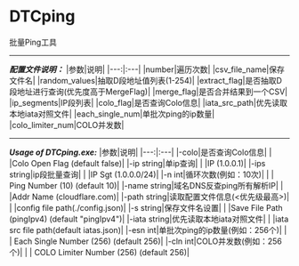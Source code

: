 # DTCping
批量Ping工具

----------------------------------------------
_**配置文件说明：**_
|参数|说明|
|---:|:---|
|number|遍历次数|
|csv_file_name|保存文件名|
|random_values|抽取D段地址值列表(1-254)|
|extract_flag|是否抽取D段地址进行查询(优先度高于MergeFlag)|
|merge_flag|是否合并结果到一个CSV|
|ip_segments|IP段列表|
|colo_flag|是否查询Colo信息|
|iata_src_path|优先读取本地iata对照文件|
|each_single_num|单批次ping的ip数量|
|colo_limiter_num|COLO并发数|

----------------------------------------------

_**Usage of DTCping.exe:**_
|参数|说明|
|---:|:---|
|-colo|是否查询Colo信息|
| |Colo Open Flag (default false)|
|-ip string|单ip查询|
| |IP (1.0.0.1)|
|-ips string|ip段批量查询|
| |IP Sgt (1.0.0.0/24)|
|-n int|循环次数(例如：10次)|
| | Ping Number (10) (default 10)|
|-name string|域名DNS反查ping所有解析IP|
| |Addr Name (cloudflare.com)|
|-path string|读取配置文件信息(<优先级最高>)|
| |config file path(./config.json)|
|-s string|保存文件名设置|
| |Save File Path (pingIpv4) (default "pingIpv4")|
|-iata string|优先读取本地iata对照文件|
| |iata src file path(default iatas.json)|
|-esn int|单批次ping的ip数量(例如：256个)|
| | Each Single Number (256) (default 256)|
|-cln int|COLO并发数(例如：256个)|
| | COLO Limiter Number (256) (default 256)|